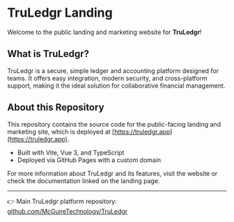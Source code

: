 
# TruLedgr Landing

Welcome to the public landing and marketing website for **TruLedgr**!

## What is TruLedgr?

TruLedgr is a secure, simple ledger and accounting platform designed for teams. It offers easy integration, modern security, and cross-platform support, making it the ideal solution for collaborative financial management.

## About this Repository

This repository contains the source code for the public-facing landing and marketing site, which is deployed at [https://truledgr.app](https://truledgr.app).

- Built with Vite, Vue 3, and TypeScript
- Deployed via GitHub Pages with a custom domain


For more information about TruLedgr and its features, visit the website or check the documentation linked on the landing page.

---

👉 Main TruLedgr platform repository: [github.com/McGuireTechnology/TruLedgr](https://github.com/McGuireTechnology/TruLedgr)
